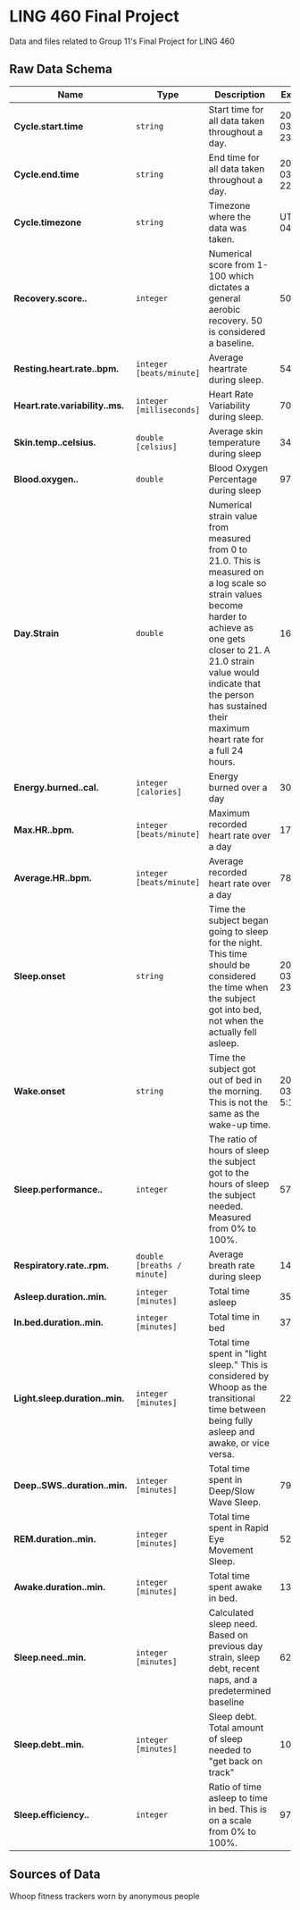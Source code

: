 # LING 460 Final Project

Data and files related to Group 11's Final Project for LING 460

## Raw Data Schema

| Name | Type | Description | Example |
| ---- | ---- | ----------- | ------- |
| **Cycle.start.time** | `string` | Start time for all data taken throughout a day. | 2023-03-21 23:04:14 |
| **Cycle.end.time** | `string` | End time for all data taken throughout a day. | 2023-03-22 22:26:19 |
| **Cycle.timezone** | `string` | Timezone where the data was taken. | UTC-04:00 |
| **Recovery.score..** | `integer` | Numerical score from 1-100 which dictates a general aerobic recovery. 50 is considered a baseline. | 50 |
| **Resting.heart.rate..bpm.** | `integer` `[beats/minute]` | Average heartrate during sleep. | 54 |
| **Heart.rate.variability..ms.** | `integer` `[milliseconds]` | Heart Rate Variability during sleep. | 70 |
| **Skin.temp..celsius.** | `double` `[celsius]` | Average skin temperature during sleep | 34.5 |
| **Blood.oxygen..** | `double` | Blood Oxygen Percentage during sleep | 97.24 |
| **Day.Strain** | `double` | Numerical strain value from measured from 0 to 21.0. This is measured on a log scale so strain values become harder to achieve as one gets closer to 21. A 21.0 strain value would indicate that the person has sustained their maximum heart rate for a full 24 hours. | 16.5 |
| **Energy.burned..cal.** | `integer` `[calories]` | Energy burned over a day | 3057 |
| **Max.HR..bpm.** | `integer` `[beats/minute]` | Maximum recorded heart rate over a day | 170 |
| **Average.HR..bpm.** | `integer` `[beats/minute]` | Average recorded heart rate over a day | 78 |
| **Sleep.onset** | `string` | Time the subject began going to sleep for the night. This time should be considered the time when the subject got into bed, not when the actually fell asleep. | 2023-03-21 23:04:14 |
| **Wake.onset** | `string` | Time the subject got out of bed in the morning. This is not the same as the wake-up time. | 2023-03-22 5:14:49 |
| **Sleep.performance..** | `integer` | The ratio of hours of sleep the subject got to the hours of sleep the subject needed. Measured from 0% to 100%. | 57 |
| **Respiratory.rate..rpm.** | `double` `[breaths / minute]` | Average breath rate during sleep | 14.7 |
| **Asleep.duration..min.** | `integer` `[minutes]` | Total time asleep | 357 |
| **In.bed.duration..min.** | `integer` `[minutes]` | Total time in bed | 370 |
| **Light.sleep.duration..min.** | `integer` `[minutes]` | Total time spent in "light sleep." This is considered by Whoop as the transitional time between being fully asleep and awake, or vice versa. | 226 |
| **Deep..SWS..duration..min.** | `integer` `[minutes]` | Total time spent in Deep/Slow Wave Sleep. | 79 |
| **REM.duration..min.** | `integer` `[minutes]` | Total time spent in Rapid Eye Movement Sleep. | 52 |
| **Awake.duration..min.** | `integer` `[minutes]` | Total time spent awake in bed. | 13 |
| **Sleep.need..min.** | `integer` `[minutes]` | Calculated sleep need. Based on previous day strain, sleep debt, recent naps, and a predetermined baseline | 628 |
| **Sleep.debt..min.** | `integer` `[minutes]` | Sleep debt. Total amount of sleep needed to "get back on track" | 100 |
| **Sleep.efficiency..** | `integer` | Ratio of time asleep to time in bed. This is on a scale from 0% to 100%. | 97 |

## Sources of Data

Whoop fitness trackers worn by anonymous people
